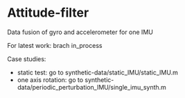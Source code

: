 # Attitude-filter
Data fusion of gyro and accelerometer for one IMU


For latest work: brach in_process

Case studies:

- static test: go to synthetic-data/static_IMU/static_IMU.m
- one axis rotation: go to synthetic-data/periodic_perturbation_IMU/single_imu_synth.m
